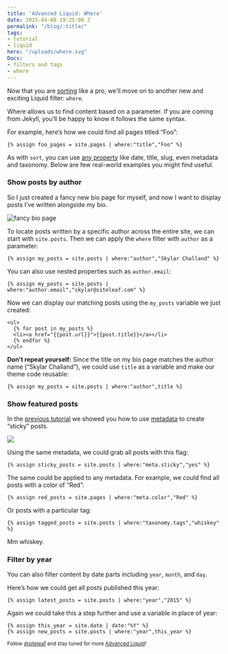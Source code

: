 ```yaml
---
title: 'Advanced Liquid: Where'
date: 2015-04-08 19:25:00 Z
permalink: "/blog/:title/"
tags:
- tutorial
- liquid
hero: "/uploads/where.svg"
Docs:
- filters and tags
- where
---
```


Now that you are [sorting](/blog/advanced-liquid-sort/) like a pro, we’ll move on to another new and exciting Liquid filter: `where`. 

Where allows us to find content based on a parameter. If you are coming from Jekyll, you’ll be happy to know it follows the same syntax.

For example, here’s how we could find all pages titled “Foo”:

```liquid
{% assign foo_pages = site.pages | where:"title","Foo" %}
```

As with `sort`, you can use [any property](/help/themes/variables/content/) like date, title, slug, even metadata and taxonomy. Below are few real-world examples you might find useful.


### Show posts by author

So I just created a fancy new bio page for myself, and now I want to display posts I’ve written alongside my bio. 

![fancy bio page](/uploads/fancy-bio.png) 

To locate posts written by a specific author across the entire site, we can start with `site.posts`. Then we can apply the `where` filter with `author` as a parameter:

```liquid
{% assign my_posts = site.posts | where:"author","Skylar Challand" %}
```

You can also use nested properties such as `author.email`:

```liquid
{% assign my_posts = site.posts | where:"author.email","skylar@siteleaf.com" %}
```

Now we can display our matching posts using the `my_posts` variable we just created:

```liquid
<ul>
  {% for post in my_posts %}
  <li><a href="{{post.url}}">{{post.title}}</a></li>
  {% endfor %}
</ul>
```

**Don't repeat yourself:** Since the title on my bio page matches the author name (“Skylar Challand”), we could use `title` as a variable and make our theme code reusable:

```liquid
{% assign my_posts = site.posts | where:"author",title %}
```

### Show featured posts

In the [previous tutorial](/blog/advanced-liquid-sort/) we showed you how to use [metadata](/blog/metadata-in-siteleaf/) to create “sticky” posts.

![](/uploads/meta-sticky.png)

Using the same metadata, we could grab all posts with this flag:

```liquid
{% assign sticky_posts = site.posts | where:"meta.sticky","yes" %}
```

The same could be applied to any metadata. For example, we could find all posts with a color of “Red”:

```liquid
{% assign red_posts = site.pages | where:"meta.color","Red" %}
```

Or posts with a particular tag:

```liquid
{% assign tagged_posts = site.posts | where:"taxonomy.tags","whiskey" %}
```

Mm whiskey.

### Filter by year

You can also filter content by date parts including `year`, `month`, and `day`.

Here’s how we could get all posts published this year:

```liquid
{% assign latest_posts = site.posts | where:"year","2015" %}
```

Again we could take this a step further and use a variable in place of year:

```liquid
{% assign this_year = site.date | date:"%Y" %}
{% assign new_posts = site.posts | where:"year",this_year %}
```

<small>Follow [@siteleaf](http://twitter.com/siteleaf) and stay tuned for more [Advanced Liquid](/blog/tags/liquid)!</small>
